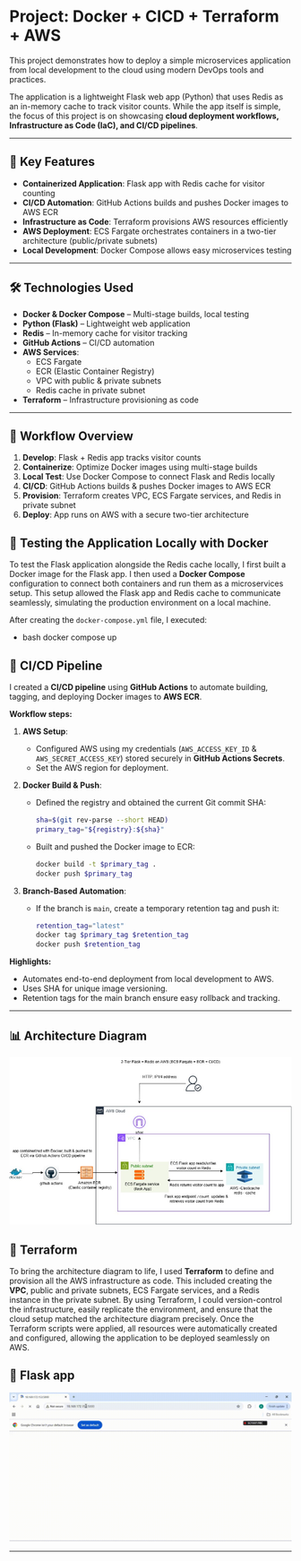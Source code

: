 #  Project: Docker + CICD + Terraform + AWS  

This project demonstrates how to deploy a simple microservices application from local development to the cloud using modern DevOps tools and practices.  

The application is a lightweight Flask web app (Python) that uses Redis as an in-memory cache to track visitor counts. While the app itself is simple, the focus of this project is on showcasing **cloud deployment workflows, Infrastructure as Code (IaC), and CI/CD pipelines**.  

---

## 🌟 Key Features
- **Containerized Application**: Flask app with Redis cache for visitor counting
- **CI/CD Automation**: GitHub Actions builds and pushes Docker images to AWS ECR
- **Infrastructure as Code**: Terraform provisions AWS resources efficiently
- **AWS Deployment**: ECS Fargate orchestrates containers in a two-tier architecture (public/private subnets)
- **Local Development**: Docker Compose allows easy microservices testing

---

## 🛠 Technologies Used
- **Docker & Docker Compose** – Multi-stage builds, local testing
- **Python (Flask)** – Lightweight web application
- **Redis** – In-memory cache for visitor tracking
- **GitHub Actions** – CI/CD automation
- **AWS Services**:
  - ECS Fargate
  - ECR (Elastic Container Registry)
  - VPC with public & private subnets
  - Redis cache in private subnet
- **Terraform** – Infrastructure provisioning as code

---

## 🔄 Workflow Overview
1. **Develop**: Flask + Redis app tracks visitor counts  
2. **Containerize**: Optimize Docker images using multi-stage builds  
3. **Local Test**: Use Docker Compose to connect Flask and Redis locally  
4. **CI/CD**: GitHub Actions builds & pushes Docker images to AWS ECR  
5. **Provision**: Terraform creates VPC, ECS Fargate services, and Redis in private subnet  
6. **Deploy**: App runs on AWS with a secure two-tier architecture

## 🔹 Testing the Application Locally with Docker

To test the Flask application alongside the Redis cache locally, I first built a Docker image for the Flask app. I then used a **Docker Compose** configuration to connect both containers and run them as a microservices setup. This setup allowed the Flask app and Redis cache to communicate seamlessly, simulating the production environment on a local machine.  

After creating the `docker-compose.yml` file, I executed:

- bash
docker compose up




## 🔹 CI/CD Pipeline

I created a **CI/CD pipeline** using **GitHub Actions** to automate building, tagging, and deploying Docker images to **AWS ECR**.

**Workflow steps:**

1. **AWS Setup**:  
   - Configured AWS using my credentials (`AWS_ACCESS_KEY_ID` & `AWS_SECRET_ACCESS_KEY`) stored securely in **GitHub Actions Secrets**.  
   - Set the AWS region for deployment.

2. **Docker Build & Push**:  
   - Defined the registry and obtained the current Git commit SHA:  
     ```bash
     sha=$(git rev-parse --short HEAD)
     primary_tag="${registry}:${sha}"
     ```  
   - Built and pushed the Docker image to ECR:  
     ```bash
     docker build -t $primary_tag .
     docker push $primary_tag
     ```

3. **Branch-Based Automation**:  
   - If the branch is `main`, create a temporary retention tag and push it:  
     ```bash
     retention_tag="latest"
     docker tag $primary_tag $retention_tag
     docker push $retention_tag
     ```

**Highlights:**  
- Automates end-to-end deployment from local development to AWS.  
- Uses SHA for unique image versioning.  
- Retention tags for the main branch ensure easy rollback and tracking.


---
## 📊 Architecture Diagram

<p align="center">
  <img src="assets/architecture.jpg" alt="Architecture Diagram" width="600">
</p>

## 🔹 Terraform

To bring the architecture diagram to life, I used **Terraform** to define and provision all the AWS infrastructure as code. This included creating the **VPC**, public and private subnets, ECS Fargate services, and a Redis instance in the private subnet. By using Terraform, I could version-control the infrastructure, easily replicate the environment, and ensure that the cloud setup matched the architecture diagram precisely. Once the Terraform scripts were applied, all resources were automatically created and configured, allowing the application to be deployed seamlessly on AWS.



## 🎥 Flask app

<p align="center">
  <img src="assets/flaskapp.gif" width="700" alt="Demo video as GIF">
</p>





---

